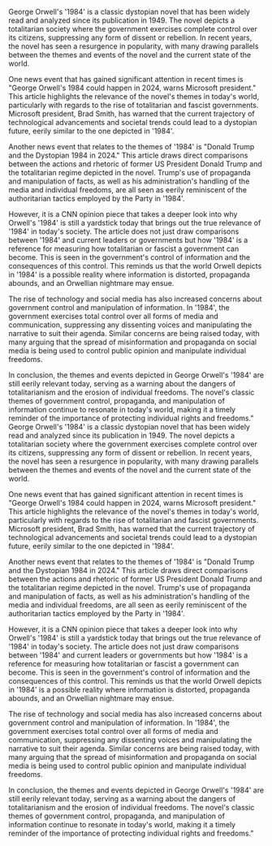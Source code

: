 George Orwell's '1984' is a classic dystopian novel that has been widely read and analyzed since its publication in 1949. The novel depicts a totalitarian society where the government exercises complete control over its citizens, suppressing any form of dissent or rebellion. In recent years, the novel has seen a resurgence in popularity, with many drawing parallels between the themes and events of the novel and the current state of the world.

One news event that has gained significant attention in recent times is "George Orwell's 1984 could happen in 2024, warns Microsoft president." This article highlights the relevance of the novel's themes in today's world, particularly with regards to the rise of totalitarian and fascist governments. Microsoft president, Brad Smith, has warned that the current trajectory of technological advancements and societal trends could lead to a dystopian future, eerily similar to the one depicted in '1984'.

Another news event that relates to the themes of '1984' is "Donald Trump and the Dystopian 1984 in 2024." This article draws direct comparisons between the actions and rhetoric of former US President Donald Trump and the totalitarian regime depicted in the novel. Trump's use of propaganda and manipulation of facts, as well as his administration's handling of the media and individual freedoms, are all seen as eerily reminiscent of the authoritarian tactics employed by the Party in '1984'.

However, it is a CNN opinion piece that takes a deeper look into why Orwell's '1984' is still a yardstick today that brings out the true relevance of '1984' in today's society. The article does not just draw comparisons between '1984' and current leaders or governments but how '1984' is a reference for measuring how totalitarian or fascist a government can become. This is seen in the government's control of information and the consequences of this control. This reminds us that the world Orwell depicts in '1984' is a possible reality where information is distorted, propaganda abounds, and an Orwellian nightmare may ensue.

The rise of technology and social media has also increased concerns about government control and manipulation of information. In '1984', the government exercises total control over all forms of media and communication, suppressing any dissenting voices and manipulating the narrative to suit their agenda. Similar concerns are being raised today, with many arguing that the spread of misinformation and propaganda on social media is being used to control public opinion and manipulate individual freedoms.

In conclusion, the themes and events depicted in George Orwell's '1984' are still eerily relevant today, serving as a warning about the dangers of totalitarianism and the erosion of individual freedoms. The novel's classic themes of government control, propaganda, and manipulation of information continue to resonate in today's world, making it a timely reminder of the importance of protecting individual rights and freedoms."
George Orwell's '1984' is a classic dystopian novel that has been widely read and analyzed since its publication in 1949. The novel depicts a totalitarian society where the government exercises complete control over its citizens, suppressing any form of dissent or rebellion. In recent years, the novel has seen a resurgence in popularity, with many drawing parallels between the themes and events of the novel and the current state of the world.

One news event that has gained significant attention in recent times is "George Orwell's 1984 could happen in 2024, warns Microsoft president." This article highlights the relevance of the novel's themes in today's world, particularly with regards to the rise of totalitarian and fascist governments. Microsoft president, Brad Smith, has warned that the current trajectory of technological advancements and societal trends could lead to a dystopian future, eerily similar to the one depicted in '1984'.

Another news event that relates to the themes of '1984' is "Donald Trump and the Dystopian 1984 in 2024." This article draws direct comparisons between the actions and rhetoric of former US President Donald Trump and the totalitarian regime depicted in the novel. Trump's use of propaganda and manipulation of facts, as well as his administration's handling of the media and individual freedoms, are all seen as eerily reminiscent of the authoritarian tactics employed by the Party in '1984'.

However, it is a CNN opinion piece that takes a deeper look into why Orwell's '1984' is still a yardstick today that brings out the true relevance of '1984' in today's society. The article does not just draw comparisons between '1984' and current leaders or governments but how '1984' is a reference for measuring how totalitarian or fascist a government can become. This is seen in the government's control of information and the consequences of this control. This reminds us that the world Orwell depicts in '1984' is a possible reality where information is distorted, propaganda abounds, and an Orwellian nightmare may ensue.

The rise of technology and social media has also increased concerns about government control and manipulation of information. In '1984', the government exercises total control over all forms of media and communication, suppressing any dissenting voices and manipulating the narrative to suit their agenda. Similar concerns are being raised today, with many arguing that the spread of misinformation and propaganda on social media is being used to control public opinion and manipulate individual freedoms.

In conclusion, the themes and events depicted in George Orwell's '1984' are still eerily relevant today, serving as a warning about the dangers of totalitarianism and the erosion of individual freedoms. The novel's classic themes of government control, propaganda, and manipulation of information continue to resonate in today's world, making it a timely reminder of the importance of protecting individual rights and freedoms."
